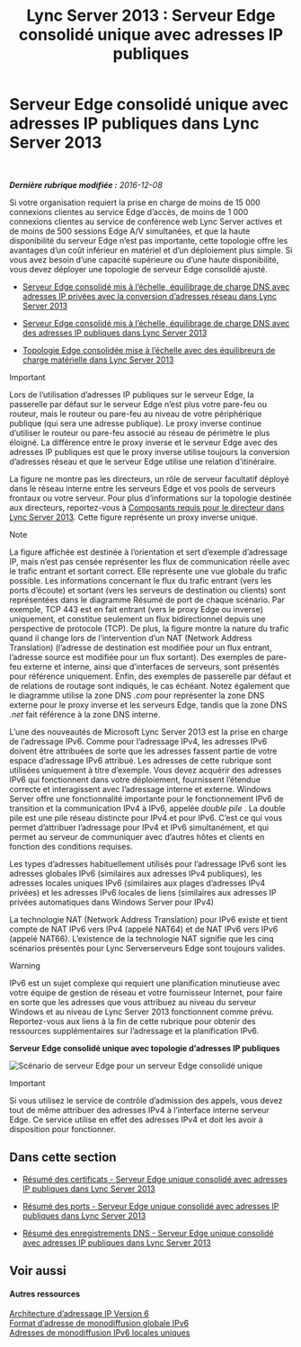 ﻿---
title: 'Lync Server 2013 : Serveur Edge consolidé unique avec adresses IP publiques'
TOCTitle: Serveur Edge consolidé unique avec adresses IP publiques
ms:assetid: a92d1179-6a1f-4efe-908a-f8dfc5024f30
ms:mtpsurl: https://technet.microsoft.com/fr-fr/library/JJ205148(v=OCS.15)
ms:contentKeyID: 49298461
ms.date: 12/10/2016
mtps_version: v=OCS.15
ms.translationtype: HT
---

# Serveur Edge consolidé unique avec adresses IP publiques dans Lync Server 2013

 

_**Dernière rubrique modifiée :** 2016-12-08_

Si votre organisation requiert la prise en charge de moins de 15 000 connexions clientes au service Edge d’accès, de moins de 1 000 connexions clientes au service de conférence web Lync Server actives et de moins de 500 sessions Edge A/V simultanées, et que la haute disponibilité du serveur Edge n’est pas importante, cette topologie offre les avantages d’un coût inférieur en matériel et d’un déploiement plus simple. Si vous avez besoin d’une capacité supérieure ou d’une haute disponibilité, vous devez déployer une topologie de serveur Edge consolidé ajusté.

  -   
    [Serveur Edge consolidé mis à l’échelle, équilibrage de charge DNS avec adresses IP privées avec la conversion d’adresses réseau dans Lync Server 2013](lync-server-2013-scaled-consolidated-edge-dns-load-balancing-with-private-ip-addresses-using-nat.md)

  -   
    [Serveur Edge consolidé mis à l’échelle, équilibrage de charge DNS avec des adresses IP publiques dans Lync Server 2013](lync-server-2013-scaled-consolidated-edge-dns-load-balancing-with-public-ip-addresses.md)

  -   
    [Topologie Edge consolidée mise à l’échelle avec des équilibreurs de charge matérielle dans Lync Server 2013](lync-server-2013-scaled-consolidated-edge-with-hardware-load-balancers.md)

> [!important]  
> Lors de l’utilisation d’adresses IP publiques sur le serveur Edge, la passerelle par défaut sur le serveur Edge n’est plus votre pare-feu ou routeur, mais le routeur ou pare-feu au niveau de votre périphérique publique (qui sera une adresse publique). Le proxy inverse continue d’utiliser le routeur ou pare-feu associé au réseau de périmètre le plus éloigné. La différence entre le proxy inverse et le serveur Edge avec des adresses IP publiques est que le proxy inverse utilise toujours la conversion d’adresses réseau et que le serveur Edge utilise une relation d’itinéraire.

La figure ne montre pas les directeurs, un rôle de serveur facultatif déployé dans le réseau interne entre les serveurs Edge et vos pools de serveurs frontaux ou votre serveur. Pour plus d’informations sur la topologie destinée aux directeurs, reportez-vous à [Composants requis pour le directeur dans Lync Server 2013](lync-server-2013-components-required-for-the-director.md). Cette figure représente un proxy inverse unique.

> [!note]  
> La figure affichée est destinée à l’orientation et sert d’exemple d’adressage IP, mais n’est pas censée représenter les flux de communication réelle avec le trafic entrant et sortant correct. Elle représente une vue globale du trafic possible. Les informations concernant le flux du trafic entrant (vers les ports d’écoute) et sortant (vers les serveurs de destination ou clients) sont représentées dans le diagramme Résumé de port de chaque scénario. Par exemple, TCP 443 est en fait entrant (vers le proxy Edge ou inverse) uniquement, et constitue seulement un flux bidirectionnel depuis une perspective de protocole (TCP). De plus, la figure montre la nature du trafic quand il change lors de l’intervention d’un NAT (Network Address Translation) (l’adresse de destination est modifiée pour un flux entrant, l’adresse source est modifiée pour un flux sortant). Des exemples de pare-feu externe et interne, ainsi que d’interfaces de serveurs, sont présentés pour référence uniquement. Enfin, des exemples de passerelle par défaut et de relations de routage sont indiqués, le cas échéant. Notez également que le diagramme utilise la zone DNS <em>.com</em> pour représenter la zone DNS externe pour le proxy inverse et les serveurs Edge, tandis que la zone DNS <em>.net</em> fait référence à la zone DNS interne.

L’une des nouveautés de Microsoft Lync Server 2013 est la prise en charge de l’adressage IPv6. Comme pour l’adressage IPv4, les adresses IPv6 doivent être attribuées de sorte que les adresses fassent partie de votre espace d’adressage IPv6 attribué. Les adresses de cette rubrique sont utilisées uniquement à titre d’exemple. Vous devez acquérir des adresses IPv6 qui fonctionnent dans votre déploiement, fournissent l’étendue correcte et interagissent avec l’adressage interne et externe. Windows Server offre une fonctionnalité importante pour le fonctionnement IPv6 de transition et la communication IPv4 à IPv6, appelée *double pile* . La double pile est une pile réseau distincte pour IPv4 et pour IPv6. C’est ce qui vous permet d’attribuer l’adressage pour IPv4 et IPv6 simultanément, et qui permet au serveur de communiquer avec d’autres hôtes et clients en fonction des conditions requises.

Les types d’adresses habituellement utilisés pour l’adressage IPv6 sont les adresses globales IPv6 (similaires aux adresses IPv4 publiques), les adresses locales uniques IPv6 (similaires aux plages d’adresses IPv4 privées) et les adresses IPv6 locales de liens (similaires aux adresses IP privées automatiques dans Windows Server pour IPv4)

La technologie NAT (Network Address Translation) pour IPv6 existe et tient compte de NAT IPv6 vers IPv4 (appelé NAT64) et de NAT IPv6 vers IPv6 (appelé NAT66). L’existence de la technologie NAT signifie que les cinq scénarios présentés pour Lync Serverserveurs Edge sont toujours valides.

> [!warning]  
> IPv6 est un sujet complexe qui requiert une planification minutieuse avec votre équipe de gestion de réseau et votre fournisseur Internet, pour faire en sorte que les adresses que vous attribuez au niveau du serveur Windows et au niveau de Lync Server 2013 fonctionnent comme prévu. Reportez-vous aux liens à la fin de cette rubrique pour obtenir des ressources supplémentaires sur l’adressage et la planification IPv6.

**Serveur Edge consolidé unique avec topologie d’adresses IP publiques**

![Scénario de serveur Edge pour un serveur Edge consolidé unique](images/JJ205148.2db9f9e1-75aa-4de0-ab3f-c6effddb4f4d(OCS.15).jpg "Scénario de serveur Edge pour un serveur Edge consolidé unique")

> [!important]  
> Si vous utilisez le service de contrôle d’admission des appels, vous devez tout de même attribuer des adresses IPv4 à l’interface interne serveur Edge. Ce service utilise en effet des adresses IPv4 et doit les avoir à disposition pour fonctionner.

## Dans cette section

  - [Résumé des certificats - Serveur Edge unique consolidé avec adresses IP publiques dans Lync Server 2013](lync-server-2013-certificate-summary-single-consolidated-edge-with-public-ip-addresses.md)

  - [Résumé des ports - Serveur Edge unique consolidé avec adresses IP publiques dans Lync Server 2013](lync-server-2013-port-summary-single-consolidated-edge-with-public-ip-addresses.md)

  - [Résumé des enregistrements DNS - Serveur Edge unique consolidé avec adresses IP publiques dans Lync Server 2013](lync-server-2013-dns-summary-single-consolidated-edge-with-public-ip-addresses.md)

## Voir aussi

#### Autres ressources

[Architecture d’adressage IP Version 6](http://tools.ietf.org/html/rfc4291)  
[Format d’adresse de monodiffusion globale IPv6](http://tools.ietf.org/html/rfc3587)  
[Adresses de monodiffusion IPv6 locales uniques](http://tools.ietf.org/html/rfc4193)

